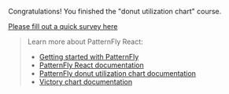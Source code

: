 Congratulations! You finished the "donut utilization chart" course.

[Please fill out a quick survey here](https://redhatdg.co1.qualtrics.com/jfe/form/SV_bIRZRHYJyGsKBSt?Module=charts-donututilizationchart)

> Learn more about PatternFly React:
>- [Getting started with PatternFly](https://www.patternfly.org/v4/get-started/developers)
>- [PatternFly React documentation](https://www.patternfly.org/v4/documentation/react/components/)
>- [PatternFly donut utilization chart documentation](https://patternfly-react.surge.sh/patternfly-4/charts/chartdonututilization/)
>- [Victory chart documentation](https://formidable.com/open-source/victory/docs/victory-chart/)
